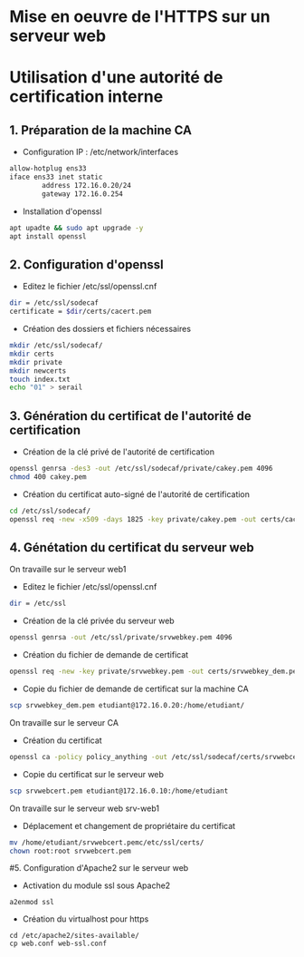 # Mise en oeuvre de l'HTTPS sur un serveur web
# Utilisation d'une autorité de certification interne

## 1. Préparation de la machine CA
- Configuration IP : /etc/network/interfaces
````bash
allow-hotplug ens33
iface ens33 inet static
        address 172.16.0.20/24
        gateway 172.16.0.254
````
- Installation d'openssl
````bash
apt upadte && sudo apt upgrade -y
apt install openssl
````

## 2. Configuration d'openssl
- Editez le fichier /etc/ssl/openssl.cnf
````bash
dir = /etc/ssl/sodecaf
certificate = $dir/certs/cacert.pem
````
- Création des dossiers et fichiers nécessaires
````bash
mkdir /etc/ssl/sodecaf/
mkdir certs
mkdir private
mkdir newcerts
touch index.txt
echo "01" > serail
````

## 3. Génération du certificat de l'autorité de certification 
- Création de la clé privé de l'autorité de certification
````bash
openssl genrsa -des3 -out /etc/ssl/sodecaf/private/cakey.pem 4096
chmod 400 cakey.pem
````

- Création du certificat auto-signé de l'autorité de certification
````bash
cd /etc/ssl/sodecaf/
openssl req -new -x509 -days 1825 -key private/cakey.pem -out certs/cacert.pem
````

## 4. Génétation du certificat du serveur web
On travaille sur le serveur web1
- Editez le fichier /etc/ssl/openssl.cnf
````bash
dir = /etc/ssl
````
- Création de la clé privée du serveur web
````bash
openssl genrsa -out /etc/ssl/private/srvwebkey.pem 4096
````
- Création du fichier de demande de certificat
```` bash
openssl req -new -key private/srvwebkey.pem -out certs/srvwebkey_dem.pem
````
- Copie du fichier de demande de certificat sur la machine CA
````bash
scp srvwebkey_dem.pem etudiant@172.16.0.20:/home/etudiant/
````

On travaille sur le serveur CA
- Création du certificat
````bash
openssl ca -policy policy_anything -out /etc/ssl/sodecaf/certs/srvwebcert.pem -infiles /home/etudiant/srvwebkey_dem.pem
````
- Copie du certificat sur le serveur web
````bash
scp srvwebcert.pem etudiant@172.16.0.10:/home/etudiant
````

On travaille sur le serveur web srv-web1
- Déplacement et changement de propriétaire du certificat
````bash
mv /home/etudiant/srvwebcert.pemc/etc/ssl/certs/
chown root:root srvwebcert.pem
````

#5. Configuration d'Apache2 sur le serveur web
- Activation du module ssl sous Apache2
````
a2enmod ssl
````
- Création du virtualhost pour https
````bsh
cd /etc/apache2/sites-available/
cp web.conf web-ssl.conf
````
